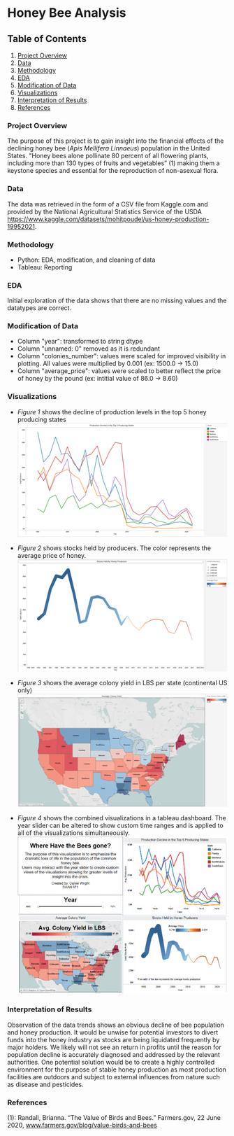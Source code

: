 # Honey Bee Analysis

## Table of Contents
1. [Project Overview](#project-overview)
2. [Data](#data)
3. [Methodology](#Methodology)
4. [EDA](#EDA)
5. [Modification of Data](#modification-of-data)
6. [Visualizations](#visualizations)
7. [Interpretation of Results](#Interpretation-of-Results)
8. [References](#References)


### Project Overview
The purpose of this project is to gain insight into the financial effects of the declining honey bee (*Apis Mellifera Linnaeus*) population in the United States. "Honey bees alone pollinate 80 percent of all flowering plants, including more than 130 types of fruits and vegetables” (1) making them a keystone species and essential for the reproduction of non-asexual flora. 


### Data
The data was retrieved in the form of a CSV file from Kaggle.com and provided by the National Agricultural Statistics Service of the USDA https://www.kaggle.com/datasets/mohitpoudel/us-honey-production-19952021.


### Methodology
- Python: EDA, modification, and cleaning of data 
- Tableau: Reporting


### EDA
Initial exploration of the data shows that there are no missing values and the datatypes are correct.


### Modification of Data
- Column "year": transformed to string dtype
- Column "unnamed: 0" removed as it is redundant
- Column "colonies_number": values were scaled for improved visibility in plotting. All values were multiplied by 0.001 (ex: 1500.0 -> 15.0)
- Column "average_price": values were scaled to better reflect the price of honey by the pound (ex: intitial value of 86.0 -> 8.60)


### Visualizations
-  *Figure 1* shows the decline of production levels in the top 5 honey producing states
![Decline of production levels](https://github.com/DanielWrightGIT/Bee-Finance-Analysis/blob/main/prod%20decline.PNG)


- *Figure 2* shows stocks held by producers. The color represents the average price of honey.
![stock](https://github.com/DanielWrightGIT/Bee-Finance-Analysis/blob/main/stocks.PNG)


- *Figure 3* shows the average colony yield in LBS per state (continental US only)
![colony yield](https://github.com/DanielWrightGIT/Bee-Finance-Analysis/blob/main/colony%20yield.PNG)


- *Figure 4* shows the combined visualizations in a tableau dashboard. The year slider can be altered to show custom time ranges and is applied to all of the visualizations simultaneously. 
![tableau viz](https://github.com/DanielWrightGIT/Bee-Finance-Analysis/blob/main/intiial.PNG)


### Interpretation of Results
Observation of the data trends shows an obvious decline of bee population and honey production. It would be unwise for potential investors to divert funds into the honey industry as stocks are being liquidated frequently by major holders. We likely will not see an return in profits until the reason for population decline is accurately diagnosed and addressed by the relevant authorities. One potential solution would be to create a highly controlled environment for the purpose of stable honey production as most production facilities are outdoors and subject to external influences from nature such as disease and pesticides. 

### References
(1): Randall, Brianna. “The Value of Birds and Bees.” Farmers.gov, 22 June 2020,
www.farmers.gov/blog/value-birds-and-bees
